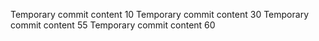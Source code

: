 Temporary commit content 10
Temporary commit content 30
Temporary commit content 55
Temporary commit content 60
